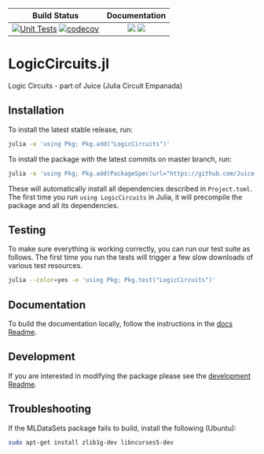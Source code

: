 | Build Status                                                                                                                                                                                                                                                                       	|                                              Documentation                                             	|
|------------------------------------------------------------------------------------------------------------------------------------------------------------------------------------------------------------------------------------------------------------------------------------	|:------------------------------------------------------------------------------------------------------:	|
| [![Unit Tests](https://github.com/Juice-jl/LogicCircuits.jl/workflows/Unit%20Tests/badge.svg)](https://github.com/Juice-jl/LogicCircuits.jl/actions?query=workflow%3A%22Unit+Tests%22+branch%3Amaster) [![codecov](https://codecov.io/gh/Juice-jl/LogicCircuits.jl/branch/master/graph/badge.svg)](https://codecov.io/gh/Juice-jl/LogicCircuits.jl) 	| [![](https://img.shields.io/badge/docs-stable-green.svg)](https://juice-jl.github.io/LogicCircuits.jl/stable) [![](https://img.shields.io/badge/docs-dev-blue.svg)](https://juice-jl.github.io/LogicCircuits.jl/dev) 	|

# LogicCircuits.jl
Logic Circuits - part of Juice (Julia Circuit Empanada)

## Installation

To install the latest stable release, run:

```bash
julia -e 'using Pkg; Pkg.add("LogicCircuits")'
```

To install the package with the latest commits on master branch, run:

```bash
julia -e 'using Pkg; Pkg.add(PackageSpec(url="https://github.com/Juice-jl/LogicCircuits.jl.git"))'
```

These will automatically install all dependencies described in `Project.toml`.
The first time you run `using LogicCircuits` in Julia, it will precompile the package and all its dependencies.

## Testing
To make sure everything is working correctly, you can run our test suite as follows. The first time you run the tests will trigger a few slow downloads of various test resources.

```bash
julia --color=yes -e 'using Pkg; Pkg.test("LogicCircuits")'
```

## Documentation

To build the documentation locally, follow the instructions in the [docs Readme](docs/Readme.md).

## Development

If you are interested in modifying the package please see the [development Readme](README_DEV.md).

## Troubleshooting

If the MLDataSets package fails to build, install the following (Ubuntu):

```bash
sudo apt-get install zlib1g-dev libncurses5-dev
```
